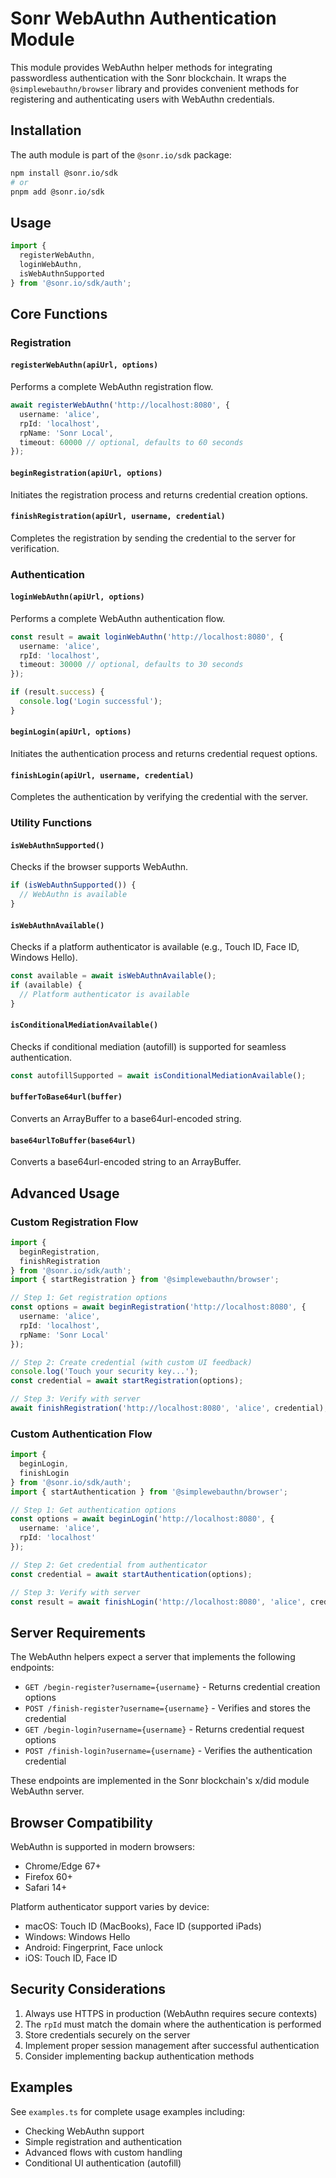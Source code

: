 # Sonr WebAuthn Authentication Module

This module provides WebAuthn helper methods for integrating passwordless authentication with the Sonr blockchain. It wraps the `@simplewebauthn/browser` library and provides convenient methods for registering and authenticating users with WebAuthn credentials.

## Installation

The auth module is part of the `@sonr.io/sdk` package:

```bash
npm install @sonr.io/sdk
# or
pnpm add @sonr.io/sdk
```

## Usage

```typescript
import { 
  registerWebAuthn, 
  loginWebAuthn,
  isWebAuthnSupported 
} from '@sonr.io/sdk/auth';
```

## Core Functions

### Registration

#### `registerWebAuthn(apiUrl, options)`
Performs a complete WebAuthn registration flow.

```typescript
await registerWebAuthn('http://localhost:8080', {
  username: 'alice',
  rpId: 'localhost',
  rpName: 'Sonr Local',
  timeout: 60000 // optional, defaults to 60 seconds
});
```

#### `beginRegistration(apiUrl, options)`
Initiates the registration process and returns credential creation options.

#### `finishRegistration(apiUrl, username, credential)`
Completes the registration by sending the credential to the server for verification.

### Authentication

#### `loginWebAuthn(apiUrl, options)`
Performs a complete WebAuthn authentication flow.

```typescript
const result = await loginWebAuthn('http://localhost:8080', {
  username: 'alice',
  rpId: 'localhost',
  timeout: 30000 // optional, defaults to 30 seconds
});

if (result.success) {
  console.log('Login successful');
}
```

#### `beginLogin(apiUrl, options)`
Initiates the authentication process and returns credential request options.

#### `finishLogin(apiUrl, username, credential)`
Completes the authentication by verifying the credential with the server.

### Utility Functions

#### `isWebAuthnSupported()`
Checks if the browser supports WebAuthn.

```typescript
if (isWebAuthnSupported()) {
  // WebAuthn is available
}
```

#### `isWebAuthnAvailable()`
Checks if a platform authenticator is available (e.g., Touch ID, Face ID, Windows Hello).

```typescript
const available = await isWebAuthnAvailable();
if (available) {
  // Platform authenticator is available
}
```

#### `isConditionalMediationAvailable()`
Checks if conditional mediation (autofill) is supported for seamless authentication.

```typescript
const autofillSupported = await isConditionalMediationAvailable();
```

#### `bufferToBase64url(buffer)`
Converts an ArrayBuffer to a base64url-encoded string.

#### `base64urlToBuffer(base64url)`
Converts a base64url-encoded string to an ArrayBuffer.

## Advanced Usage

### Custom Registration Flow

```typescript
import { 
  beginRegistration, 
  finishRegistration 
} from '@sonr.io/sdk/auth';
import { startRegistration } from '@simplewebauthn/browser';

// Step 1: Get registration options
const options = await beginRegistration('http://localhost:8080', {
  username: 'alice',
  rpId: 'localhost',
  rpName: 'Sonr Local'
});

// Step 2: Create credential (with custom UI feedback)
console.log('Touch your security key...');
const credential = await startRegistration(options);

// Step 3: Verify with server
await finishRegistration('http://localhost:8080', 'alice', credential);
```

### Custom Authentication Flow

```typescript
import { 
  beginLogin, 
  finishLogin 
} from '@sonr.io/sdk/auth';
import { startAuthentication } from '@simplewebauthn/browser';

// Step 1: Get authentication options
const options = await beginLogin('http://localhost:8080', {
  username: 'alice',
  rpId: 'localhost'
});

// Step 2: Get credential from authenticator
const credential = await startAuthentication(options);

// Step 3: Verify with server
const result = await finishLogin('http://localhost:8080', 'alice', credential);
```

## Server Requirements

The WebAuthn helpers expect a server that implements the following endpoints:

- `GET /begin-register?username={username}` - Returns credential creation options
- `POST /finish-register?username={username}` - Verifies and stores the credential
- `GET /begin-login?username={username}` - Returns credential request options
- `POST /finish-login?username={username}` - Verifies the authentication credential

These endpoints are implemented in the Sonr blockchain's x/did module WebAuthn server.

## Browser Compatibility

WebAuthn is supported in modern browsers:
- Chrome/Edge 67+
- Firefox 60+
- Safari 14+

Platform authenticator support varies by device:
- macOS: Touch ID (MacBooks), Face ID (supported iPads)
- Windows: Windows Hello
- Android: Fingerprint, Face unlock
- iOS: Touch ID, Face ID

## Security Considerations

1. Always use HTTPS in production (WebAuthn requires secure contexts)
2. The `rpId` must match the domain where the authentication is performed
3. Store credentials securely on the server
4. Implement proper session management after successful authentication
5. Consider implementing backup authentication methods

## Examples

See `examples.ts` for complete usage examples including:
- Checking WebAuthn support
- Simple registration and authentication
- Advanced flows with custom handling
- Conditional UI authentication (autofill)